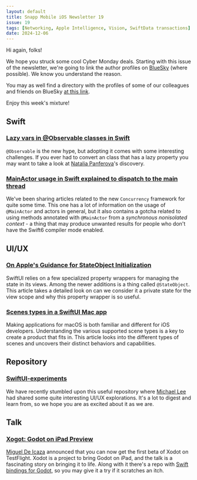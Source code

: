 ```yaml
---
layout: default
title: Snapp Mobile iOS Newsletter 19
issue: 19
tags: [Networking, Apple Intelligence, Vision, SwiftData transactions]
date: 2024-12-06
---
```


Hi again, folks!

We hope you struck some cool Cyber Monday deals. Starting with this issue of the newsletter, we're going to link the author profiles on [BlueSky](https://bsky.app/) (where possible). We know you understand the reason. 

You may as well find a directory with the profiles of some of our colleagues and friends on BlueSky [at this link](https://bsky.app/starter-pack/did:plc:njenuzazhpmwebebpke7y4ci/3lbeo3yxb7r2n).

Enjoy this week's mixture!

## Swift

### [Lazy vars in @Observable classes in Swift](https://nilcoalescing.com/blog/LazyVarsInObservableClasses/)

`@Observable` is the new hype, but adopting it comes with some interesting challenges. If you ever had to convert an class that has a lazy property you may want to take a look at [Natalia Panferova](https://bsky.app/profile/natpanferova.bsky.social)'s discovery.

### [MainActor usage in Swift explained to dispatch to the main thread](https://www.avanderlee.com/swift/mainactor-dispatch-main-thread/)

We've been sharing articles related to the new `Concurrency` framework for quite some time. This one has a lot of information on the usage of `@MainActor` and actors in general, but it also contains a gotcha related to using methods annotated with `@MainActor` from a _synchronous nonisolated context_ - a thing that may produce unwanted results for people who don't have the Swift6 compiler mode enabled.

## UI/UX

### [On Apple's Guidance for StateObject Initialization](https://www.swiftjectivec.com/dependency-injection-with-state-object-swiftui/)

SwiftUI relies on a few specialized property wrappers for managing the state in its views. Among the newer additions is a thing called `@StateObject`. This article takes a detailed look on can we consider it a private state for the view scope and why this property wrapper is so useful.

### [Scenes types in a SwiftUI Mac app](https://nilcoalescing.com/blog/ScenesTypesInASwiftUIMacApp/)

Making applications for macOS is both familiar and different for iOS developers. Understanding the various supported scene types is a key to create a product that fits in. This article looks into the different types of scenes and uncovers their distinct behaviors and capabilities.

## Repository

### [SwiftUI-experiments](https://github.com/mikelikesdesign/SwiftUI-experiments)

We have recently stumbled upon this useful repository where [Michael Lee](https://github.com/mikelikesdesign) had shared some quite interesting UI/UX explorations. It's a lot to digest and learn from, so we hope you are as excited about it as we are.

## Talk

### [Xogot: Godot on iPad Preview](https://blog.la-terminal.net/xogot-godot-on-ipad-preview/)

[Miguel De Icaza](https://bsky.app/profile/migueldeicaza.bsky.social) announced that you can now get the first beta of Xodot on TestFlight. Xodot is a project to bring Godot on iPad, and the talk is a fascinating story on bringing it to life. Along with it there's a repo with [Swift bindings for Godot](https://github.com/migueldeicaza/SwiftGodot), so you may give it a try if it scratches an itch.
